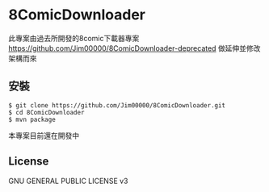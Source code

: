 # 8ComicDownloader

此專案由過去所開發的8comic下載器專案
https://github.com/Jim00000/8ComicDownloader-deprecated
做延伸並修改架構而來

## 安裝

```
$ git clone https://github.com/Jim00000/8ComicDownloader.git
$ cd 8ComicDownloader
$ mvn package
```

本專案目前還在開發中

## License

GNU GENERAL PUBLIC LICENSE v3